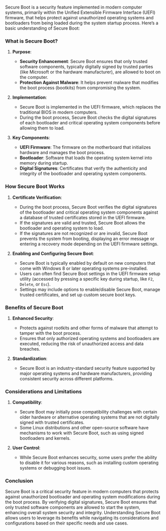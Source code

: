 Secure Boot is a security feature implemented in modern computer systems, primarily within the Unified Extensible Firmware Interface (UEFI) firmware, that helps protect against unauthorized operating systems and bootloaders from being loaded during the system startup process. Here’s a basic understanding of Secure Boot:

### What is Secure Boot?

1. **Purpose**:
   - **Security Enhancement**: Secure Boot ensures that only trusted software components, typically digitally signed by trusted parties (like Microsoft or the hardware manufacturer), are allowed to boot on the computer.
   - **Protection Against Malware**: It helps prevent malware that modifies the boot process (bootkits) from compromising the system.

2. **Implementation**:
   - Secure Boot is implemented in the UEFI firmware, which replaces the traditional BIOS in modern computers.
   - During the boot process, Secure Boot checks the digital signatures of each bootloader and critical operating system components before allowing them to load.

3. **Key Components**:
   - **UEFI Firmware**: The firmware on the motherboard that initializes hardware and manages the boot process.
   - **Bootloader**: Software that loads the operating system kernel into memory during startup.
   - **Digital Signatures**: Certificates that verify the authenticity and integrity of the bootloader and operating system components.

### How Secure Boot Works

1. **Certificate Verification**:
   - During the boot process, Secure Boot verifies the digital signatures of the bootloader and critical operating system components against a database of trusted certificates stored in the UEFI firmware.
   - If the signatures are valid and trusted, Secure Boot allows the bootloader and operating system to load.
   - If the signatures are not recognized or are invalid, Secure Boot prevents the system from booting, displaying an error message or entering a recovery mode depending on the UEFI firmware settings.

2. **Enabling and Configuring Secure Boot**:
   - Secure Boot is typically enabled by default on new computers that come with Windows 8 or later operating systems pre-installed.
   - Users can often find Secure Boot settings in the UEFI firmware setup utility (accessed by pressing a specific key during startup, like `F2`, `Delete`, or `Esc`).
   - Settings may include options to enable/disable Secure Boot, manage trusted certificates, and set up custom secure boot keys.

### Benefits of Secure Boot

1. **Enhanced Security**:
   - Protects against rootkits and other forms of malware that attempt to tamper with the boot process.
   - Ensures that only authorized operating systems and bootloaders are executed, reducing the risk of unauthorized access and data breaches.

2. **Standardization**:
   - Secure Boot is an industry-standard security feature supported by major operating systems and hardware manufacturers, providing consistent security across different platforms.

### Considerations and Limitations

1. **Compatibility**:
   - Secure Boot may initially pose compatibility challenges with certain older hardware or alternative operating systems that are not digitally signed with trusted certificates.
   - Some Linux distributions and other open-source software have mechanisms to work with Secure Boot, such as using signed bootloaders and kernels.

2. **User Control**:
   - While Secure Boot enhances security, some users prefer the ability to disable it for various reasons, such as installing custom operating systems or debugging boot issues.

### Conclusion

Secure Boot is a critical security feature in modern computers that protects against unauthorized bootloader and operating system modifications during the boot process. By verifying digital signatures, Secure Boot ensures that only trusted software components are allowed to start the system, enhancing overall system security and integrity. Understanding Secure Boot allows users to leverage its benefits while navigating its considerations and configurations based on their specific needs and use cases.
